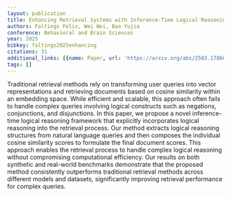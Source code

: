 ```yaml
---
layout: publication
title: Enhancing Retrieval Systems with Inference-Time Logical Reasoning
authors: Faltings Felix, Wei Wei, Bao Yujia
conference: Behavioral and Brain Sciences
year: 2025
bibkey: faltings2025enhancing
citations: 31
additional_links: [{name: Paper, url: 'https://arxiv.org/abs/2503.17860'}]
tags: []
---
```

Traditional retrieval methods rely on transforming user queries into vector
representations and retrieving documents based on cosine similarity within an
embedding space. While efficient and scalable, this approach often fails to
handle complex queries involving logical constructs such as negations,
conjunctions, and disjunctions. In this paper, we propose a novel
inference-time logical reasoning framework that explicitly incorporates logical
reasoning into the retrieval process. Our method extracts logical reasoning
structures from natural language queries and then composes the individual
cosine similarity scores to formulate the final document scores. This approach
enables the retrieval process to handle complex logical reasoning without
compromising computational efficiency. Our results on both synthetic and
real-world benchmarks demonstrate that the proposed method consistently
outperforms traditional retrieval methods across different models and datasets,
significantly improving retrieval performance for complex queries.